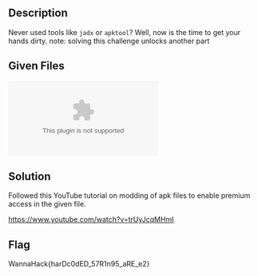 ## Description
Never used tools like `jadx` or `apktool`? Well, now is the time to get your hands dirty.
note: solving this challenge unlocks another part

## Given Files
![username-gen-one.apk](./Username_Generator_Part_1/username-gen-one.apk)

## Solution
Followed this YouTube tutorial on modding of apk files to enable premium access in the given file.

https://www.youtube.com/watch?v=trUyJcqMHmI

## Flag
WannaHack{harDc0dED_57R1n95_aRE_e2}

